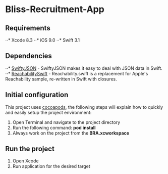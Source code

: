 # Bliss-Recruitment-App

## Requirements
⋅⋅* Xcode 8.3
⋅⋅* iOS 9.0
⋅⋅* Swift 3.1

## Dependencies
⋅⋅* [SwiftyJSON](https://github.com/SwiftyJSON/SwiftyJSON) - SwiftyJSON makes it easy to deal with JSON data in Swift.
⋅⋅* [ReachabilitySwift](https://github.com/ashleymills/Reachability.swift) - Reachability.swift is a replacement for Apple's Reachability sample, re-written in Swift with closures.

## Initial configuration
This project uses [cocoapods](https://cocoapods.org), the following steps will explain how to quickly and easily setup the project environment:
1. Open Terminal and navigate to the project directory
2. Run the following command: **pod install**
3. Always work on the project from the **BRA.xcworkspace**

## Run the project
1. Open Xcode
2. Run application for the desired target
